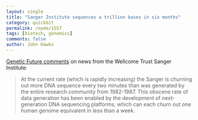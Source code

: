 ```yaml
---
layout: single 
title: "Sanger Institute sequences a trillion bases in six months" 
category: quickbit
permalink: /node/1557
tags: [biotech, genomics] 
comments: false 
author: John Hawks 
---
```


<a href="http://feeds.feedburner.com/~r/GeneticFuture/~3/324627241/sanger-institute-sequences-its.html">Genetic Future comments</a> on news from the Wellcome Trust Sanger Institute:

<blockquote>At the current rate (which is rapidly increasing) the Sanger is churning out more DNA sequence every two minutes than was generated by the entire research community from 1982-1987. This obscene rate of data generation has been enabled by the development of next-generation DNA sequencing platforms, which can each churn out one human genome equivalent in less than a week.</blockquote>

